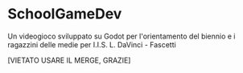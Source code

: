 # SchoolGameDev
Un videogioco sviluppato su Godot per l'orientamento del biennio e i ragazzini delle medie per I.I.S. L. DaVinci - Fascetti

[VIETATO USARE IL MERGE, GRAZIE]
